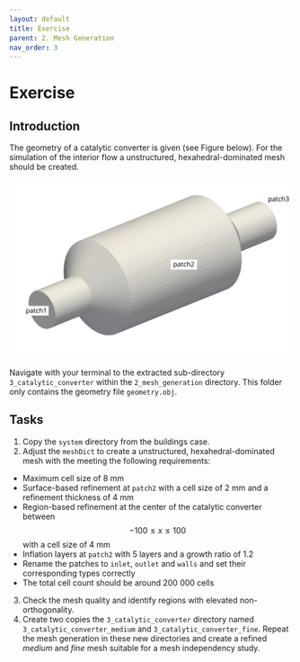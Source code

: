```yaml
---
layout: default
title: Exercise
parent: 2. Mesh Generation
nav_order: 3
---
```


# Exercise

## Introduction

The geometry of a catalytic converter is given (see Figure below). For the simulation of the interior flow a unstructured, hexahedral-dominated mesh should be created.

![Building case geometry](figures/converter-geometry.png)

Navigate with your terminal to the extracted sub-directory `3_catalytic_converter` within the `2_mesh_generation` directory. This folder only contains the geometry file `geometry.obj`. 


## Tasks

1. Copy the `system` directory from the buildings case.
2. Adjust the `meshDict` to create a unstructured, hexahedral-dominated mesh with the meeting the following requirements:
  - Maximum cell size of 8 mm
  - Surface-based refinement at `patch2` with a cell size of 2 mm and a refinement thickness of 4 mm
  - Region-based refinement at the center of the catalytic converter between $$-100 \leq x \leq 100$$ with a cell size of 4 mm
  - Inflation layers at `patch2` with 5 layers and a growth ratio of 1.2
  - Rename the patches to `inlet`, `outlet` and `walls` and set their corresponding types correctly
  - The total cell count should be around 200 000 cells
3. Check the mesh quality and identify regions with elevated non-orthogonality.
4. Create two copies the `3_catalytic_converter` directory named `3_catalytic_converter_medium` and  `3_catalytic_converter_fine`. Repeat the mesh generation in these new directories and create a refined *medium* and *fine* mesh suitable for a mesh independency study.